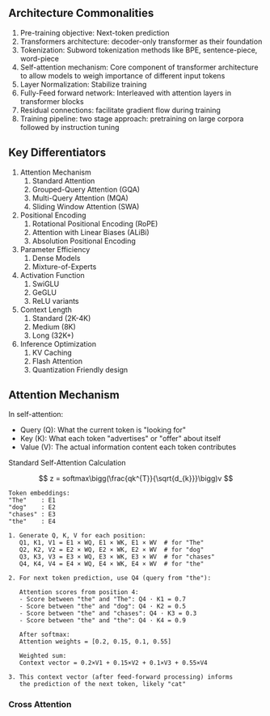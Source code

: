 
## Architecture Commonalities

1. Pre-training objective: Next-token prediction
2. Transformers architecture: decoder-only transformer as their foundation
3. Tokenization: Subword tokenization methods like BPE, sentence-piece, word-piece
4. Self-attention mechanism: Core component of transformer architecture to allow models to weigh importance of different input tokens
5. Layer Normalization: Stabilize training
6. Fully-Feed forward network: Interleaved with attention layers in transformer blocks
7. Residual connections: facilitate gradient flow during training
8. Training pipeline: two stage approach: pretraining on large corpora followed by instruction tuning

## Key Differentiators

1. Attention Mechanism
	1. Standard Attention
	2. Grouped-Query Attention (GQA)
	3. Multi-Query Attention (MQA)
	4. Sliding Window Attention (SWA)
2. Positional Encoding
	1. Rotational Positional Encoding (RoPE)
	2. Attention with Linear Biases (ALiBi)
	3. Absolution Positional Encoding
3. Parameter Efficiency
	1. Dense Models
	2. Mixture-of-Experts
4. Activation Function
	1. SwiGLU
	2. GeGLU
	3. ReLU variants
5. Context Length
	1. Standard (2K-4K)
	2. Medium (8K)
	3. Long (32K+)
6. Inference Optimization
	1. KV Caching
	2. Flash Attention
	3. Quantization Friendly design


## Attention Mechanism

In self-attention:

- Query (Q): What the current token is "looking for"
- Key (K): What each token "advertises" or "offer" about itself
- Value (V): The actual information content each token contributes

Standard Self-Attention Calculation

$$ 
z = softmax\bigg(\frac{qk^{T}}{\sqrt{d_{k}}}\bigg)v 
$$


```
Token embeddings:
"The"    : E1
"dog"    : E2 
"chases" : E3
"the"    : E4

1. Generate Q, K, V for each position:
   Q1, K1, V1 = E1 × WQ, E1 × WK, E1 × WV  # for "The"
   Q2, K2, V2 = E2 × WQ, E2 × WK, E2 × WV  # for "dog"
   Q3, K3, V3 = E3 × WQ, E3 × WK, E3 × WV  # for "chases"
   Q4, K4, V4 = E4 × WQ, E4 × WK, E4 × WV  # for "the"

2. For next token prediction, use Q4 (query from "the"):
   
   Attention scores from position 4:
   - Score between "the" and "The": Q4 · K1 = 0.7
   - Score between "the" and "dog": Q4 · K2 = 0.5
   - Score between "the" and "chases": Q4 · K3 = 0.3
   - Score between "the" and "the": Q4 · K4 = 0.9
   
   After softmax:
   Attention weights = [0.2, 0.15, 0.1, 0.55]
   
   Weighted sum:
   Context vector = 0.2×V1 + 0.15×V2 + 0.1×V3 + 0.55×V4
   
3. This context vector (after feed-forward processing) informs 
   the prediction of the next token, likely "cat"
```


### Cross Attention



